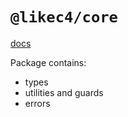 # `@likec4/core`

[docs](https://likec4.dev/docs/)

Package contains:

- types
- utilities and guards
- errors
